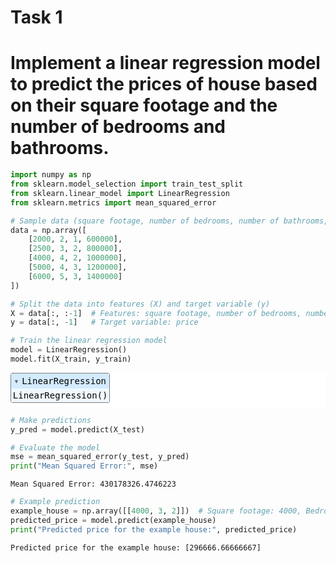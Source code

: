 # Task 1

# Implement a linear regression model to predict the prices of house based on their square footage and the number of bedrooms and bathrooms.


```python
import numpy as np
from sklearn.model_selection import train_test_split
from sklearn.linear_model import LinearRegression
from sklearn.metrics import mean_squared_error
```


```python
# Sample data (square footage, number of bedrooms, number of bathrooms, price)
data = np.array([
    [2000, 2, 1, 600000],
    [2500, 3, 2, 800000],
    [4000, 4, 2, 1000000],
    [5000, 4, 3, 1200000],
    [6000, 5, 3, 1400000]
])
```


```python
# Split the data into features (X) and target variable (y)
X = data[:, :-1]  # Features: square footage, number of bedrooms, number of bathrooms
y = data[:, -1]   # Target variable: price
```


```python
# Train the linear regression model
model = LinearRegression()
model.fit(X_train, y_train)
```




<style>#sk-container-id-9 {color: black;background-color: white;}#sk-container-id-9 pre{padding: 0;}#sk-container-id-9 div.sk-toggleable {background-color: white;}#sk-container-id-9 label.sk-toggleable__label {cursor: pointer;display: block;width: 100%;margin-bottom: 0;padding: 0.3em;box-sizing: border-box;text-align: center;}#sk-container-id-9 label.sk-toggleable__label-arrow:before {content: "▸";float: left;margin-right: 0.25em;color: #696969;}#sk-container-id-9 label.sk-toggleable__label-arrow:hover:before {color: black;}#sk-container-id-9 div.sk-estimator:hover label.sk-toggleable__label-arrow:before {color: black;}#sk-container-id-9 div.sk-toggleable__content {max-height: 0;max-width: 0;overflow: hidden;text-align: left;background-color: #f0f8ff;}#sk-container-id-9 div.sk-toggleable__content pre {margin: 0.2em;color: black;border-radius: 0.25em;background-color: #f0f8ff;}#sk-container-id-9 input.sk-toggleable__control:checked~div.sk-toggleable__content {max-height: 200px;max-width: 100%;overflow: auto;}#sk-container-id-9 input.sk-toggleable__control:checked~label.sk-toggleable__label-arrow:before {content: "▾";}#sk-container-id-9 div.sk-estimator input.sk-toggleable__control:checked~label.sk-toggleable__label {background-color: #d4ebff;}#sk-container-id-9 div.sk-label input.sk-toggleable__control:checked~label.sk-toggleable__label {background-color: #d4ebff;}#sk-container-id-9 input.sk-hidden--visually {border: 0;clip: rect(1px 1px 1px 1px);clip: rect(1px, 1px, 1px, 1px);height: 1px;margin: -1px;overflow: hidden;padding: 0;position: absolute;width: 1px;}#sk-container-id-9 div.sk-estimator {font-family: monospace;background-color: #f0f8ff;border: 1px dotted black;border-radius: 0.25em;box-sizing: border-box;margin-bottom: 0.5em;}#sk-container-id-9 div.sk-estimator:hover {background-color: #d4ebff;}#sk-container-id-9 div.sk-parallel-item::after {content: "";width: 100%;border-bottom: 1px solid gray;flex-grow: 1;}#sk-container-id-9 div.sk-label:hover label.sk-toggleable__label {background-color: #d4ebff;}#sk-container-id-9 div.sk-serial::before {content: "";position: absolute;border-left: 1px solid gray;box-sizing: border-box;top: 0;bottom: 0;left: 50%;z-index: 0;}#sk-container-id-9 div.sk-serial {display: flex;flex-direction: column;align-items: center;background-color: white;padding-right: 0.2em;padding-left: 0.2em;position: relative;}#sk-container-id-9 div.sk-item {position: relative;z-index: 1;}#sk-container-id-9 div.sk-parallel {display: flex;align-items: stretch;justify-content: center;background-color: white;position: relative;}#sk-container-id-9 div.sk-item::before, #sk-container-id-9 div.sk-parallel-item::before {content: "";position: absolute;border-left: 1px solid gray;box-sizing: border-box;top: 0;bottom: 0;left: 50%;z-index: -1;}#sk-container-id-9 div.sk-parallel-item {display: flex;flex-direction: column;z-index: 1;position: relative;background-color: white;}#sk-container-id-9 div.sk-parallel-item:first-child::after {align-self: flex-end;width: 50%;}#sk-container-id-9 div.sk-parallel-item:last-child::after {align-self: flex-start;width: 50%;}#sk-container-id-9 div.sk-parallel-item:only-child::after {width: 0;}#sk-container-id-9 div.sk-dashed-wrapped {border: 1px dashed gray;margin: 0 0.4em 0.5em 0.4em;box-sizing: border-box;padding-bottom: 0.4em;background-color: white;}#sk-container-id-9 div.sk-label label {font-family: monospace;font-weight: bold;display: inline-block;line-height: 1.2em;}#sk-container-id-9 div.sk-label-container {text-align: center;}#sk-container-id-9 div.sk-container {/* jupyter's `normalize.less` sets `[hidden] { display: none; }` but bootstrap.min.css set `[hidden] { display: none !important; }` so we also need the `!important` here to be able to override the default hidden behavior on the sphinx rendered scikit-learn.org. See: https://github.com/scikit-learn/scikit-learn/issues/21755 */display: inline-block !important;position: relative;}#sk-container-id-9 div.sk-text-repr-fallback {display: none;}</style><div id="sk-container-id-9" class="sk-top-container"><div class="sk-text-repr-fallback"><pre>LinearRegression()</pre><b>In a Jupyter environment, please rerun this cell to show the HTML representation or trust the notebook. <br />On GitHub, the HTML representation is unable to render, please try loading this page with nbviewer.org.</b></div><div class="sk-container" hidden><div class="sk-item"><div class="sk-estimator sk-toggleable"><input class="sk-toggleable__control sk-hidden--visually" id="sk-estimator-id-9" type="checkbox" checked><label for="sk-estimator-id-9" class="sk-toggleable__label sk-toggleable__label-arrow">LinearRegression</label><div class="sk-toggleable__content"><pre>LinearRegression()</pre></div></div></div></div></div>




```python
# Make predictions
y_pred = model.predict(X_test)
```


```python
# Evaluate the model
mse = mean_squared_error(y_test, y_pred)
print("Mean Squared Error:", mse)
```

    Mean Squared Error: 430178326.4746223
    


```python
# Example prediction
example_house = np.array([[4000, 3, 2]])  # Square footage: 4000, Bedrooms: 3, Bathrooms: 2
predicted_price = model.predict(example_house)
print("Predicted price for the example house:", predicted_price)

```

    Predicted price for the example house: [296666.66666667]
    


```python

```
